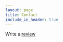 ```yaml
---
layout: page
title: Contact
include_in_header: true
---
```


Write a [review](https://apps.apple.com/app/APP_ID?action=write-review)

